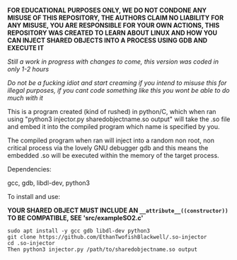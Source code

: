 **FOR EDUCATIONAL PURPOSES ONLY, WE DO NOT CONDONE ANY MISUSE OF THIS REPOSITORY, THE AUTHORS CLAIM NO LIABILITY FOR ANY MISUSE, YOU ARE RESPONSIBLE FOR YOUR OWN ACTIONS, THIS REPOSITORY WAS CREATED TO LEARN ABOUT LINUX AND HOW YOU CAN INJECT SHARED OBJECTS INTO A PROCESS USING GDB AND EXECUTE IT**

*Still a work in progress with changes to come, this version was coded in only 1-2 hours*

*Do not be a fucking idiot and start creaming if you intend to misuse this for illegal purposes, if you cant code something like this you wont be able to do much with it*

This is a program created (kind of rushed) in python/C, which when ran using "python3 injector.py sharedobjectname.so output" will take the .so file and embed it into the compiled program which name is specified by you.

The compiled program when ran will inject into a random non root, non critical process via the lovely GNU debugger gdb and this means the embedded .so will be executed within the memory of the target process.

Dependencies:

gcc, gdb, libdl-dev, python3

To install and use:

**YOUR SHARED OBJECT MUST INCLUDE AN `__attribute__((constructor))` TO BE COMPATIBLE, SEE 'src/exampleSO2.c'**

`sudo apt install -y gcc gdb libdl-dev python3` <br>
`git clone https://github.com/EthanTwofishBlackwell/.so-injector` <br>
`cd .so-injector` <br>
`Then python3 injector.py /path/to/sharedobjectname.so output` <br>
